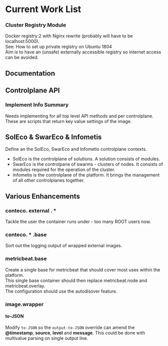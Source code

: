# Current Work List

### Cluster Registry Module

Docker registry:2 with Nginx rewrite (probably will have to be localhost:5000).  
See: How to set up private registry on Ubuntu 1804  
Aim is to have an (unsafe) externally accessible registry so internet access can be avoided.

## Documentation

## Controlplane API

### Implement Info Summary

Needs implementing for all top level API methods and per controlplane.  
These are scripts that return key value settings of the image.

## SolEco & SwarEco & Infometis

Define an the SolEco, SwarEco and Infometis controlplane contexts.

* SolEco is the controlplane of solutions. A solution consists of modules.
* SwarEco is the controlpane of swarms - clusters of nodes. It consists of modules required for the operation of the cluster.
* Infometis is the controlplane of the platform. It brings the management of all other controlplanes together.

## Various Enhancements

### conteco. external . *

Tackle the user the container runs under - too many ROOT users now.

### conteco. * .base

Sort out the logging output of wrapped external images.

### metricbeat.base

Create a single base for metricbeat that should cover most uses within the platform.  
This single base container should then replace metricbeat.node and metricbeat.overlay.  
The configuration should use the autodisover feature.

### image.wrapper

#### to-JSON

Modify `to-JSON` so the `output-to-JSON` override can amend the __@timestamp__, __source__, __level__ and __message__. This could be done with multivalue parsing on single output line.
